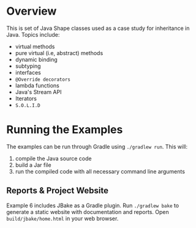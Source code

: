# Overview

This is set of Java Shape classes used as a case study for inheritance in Java.
Topics include:

  - virtual methods
  - pure virtual (i.e, abstract) methods
  - dynamic binding
  - subtyping
  - interfaces
  - `@Override decorators`
  - lambda functions
  - Java's Stream API
  - Iterators
  - `S.O.L.I.D`


# Running the Examples

The examples can be run through Gradle using `./gradlew run`. This will:

  1. compile the Java source code
  2. build a Jar file
  3. run the compiled code with all necessary command line arguments

## Reports & Project Website

Example 6 includes JBake as a Gradle plugin. Run `./gradlew bake` to generate
a static website with documentation and reports. Open `build/jbake/home.html`
in your web browser.
